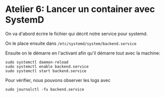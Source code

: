 # Atelier 6: Lancer un container avec SystemD

On va d'abord écrire le fichier qui décrit notre service pour systemd.

On le place ensuite dans `/etc/systemd/system/backend.service`

Ensuite on le démarre en l'activant afin qu'il démarre tout avec la machine:

```
sudo systemctl daemon-reload
sudo systemctl enable backend.service
sudo systemctl start backend.service
```

Pour vérifier, nous pouvons observer les logs avec 

```
sudo journalctl -fu backend.service
```
